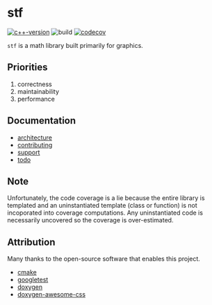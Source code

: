 # stf

[![c++-version](https://img.shields.io/badge/C++-17-gray.svg?style=flat&logo=c%2B%2B&logoColor=white&labelColor=1575F9)](https://en.cppreference.com/w/cpp/17)
![build](https://github.com/nathanstouffer/stf/actions/workflows/build.yml/badge.svg)
[![codecov](https://codecov.io/gh/nathanstouffer/stf/graph/badge.svg?token=WLB5Z8XTYE)](https://codecov.io/gh/nathanstouffer/stf)


`stf` is a math library built primarily for graphics.

## Priorities

1. correctness
2. maintainability
3. performance

## Documentation

* [architecture](./docs/architecture.md)
* [contributing](./docs/contributing.md)
* [support](.docs/support.md)
* [todo](./docs/todo.md)

## Note

Unfortunately, the code coverage is a lie because the entire library is templated and an uninstantiated template (class or function) is not incoporated into coverage computations.
Any uninstantiated code is necessarily uncovered so the coverage is over-estimated.

## Attribution

Many thanks to the open-source software that enables this project.

* [cmake](https://cmake.org/)
* [googletest](https://github.com/google/googletest.git)
* [doxygen](https://www.doxygen.nl/)
* [doxygen-awesome-css](https://github.com/jothepro/doxygen-awesome-css)